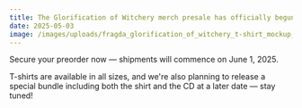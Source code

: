 ```yaml
---
title: The Glorification of Witchery merch presale has officially begun!
date: 2025-05-03
image: /images/uploads/fragda_glorification_of_witchery_t-shirt_mockup_webshop.jpg
---
```

Secure your preorder now — shipments will commence on June 1, 2025.

T-shirts are available in all sizes, and we're also planning to release a special bundle including both the shirt and the CD at a later date — stay tuned!